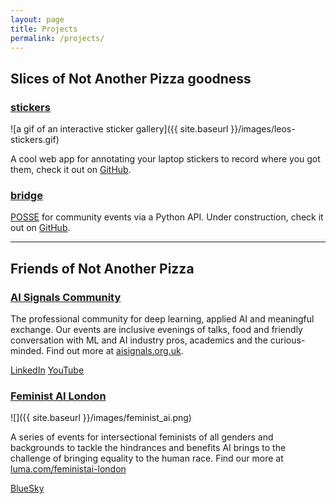 ```yaml
---
layout: page
title: Projects
permalink: /projects/
---
```



## Slices of Not Another Pizza goodness

### [stickers](https://github.com/notanotherpizza/stickers)

![a gif of an interactive sticker gallery]({{ site.baseurl }}/images/leos-stickers.gif)

A cool web app for annotating your laptop stickers to record where you got them, check it out on [GitHub](https://github.com/notanotherpizza/stickers).

### [bridge](https://github.com/notanotherpizza/bridge)

[POSSE](https://indieweb.org/POSSE) for community events via a Python API. Under construction, check it out on [GitHub](https://github.com/notanotherpizza/bridge).

***

## Friends of Not Another Pizza

### [AI Signals Community](https:/aisignals.org.uk)

The professional community for deep learning, applied AI and meaningful exchange. Our events are inclusive evenings of talks, food and friendly conversation with ML and AI industry pros, academics and the curious-minded. Find out more at [aisignals.org.uk](https:/aisignals.org.uk).

[LinkedIn](https://www.linkedin.com/company/ai-signals-community)
[YouTube](https://www.youtube.com/@ai-signals-community)

### [Feminist AI London](https://luma.com/feministai-london?k=c)

![]({{ site.baseurl }}/images/feminist_ai.png)

A series of events for intersectional feminists of all genders and backgrounds to tackle the hindrances and benefits AI brings to the challenge of bringing equality to the human race. Find our more at [luma.com/feministai-london](https://luma.com/feministai-london?k=c)

[BlueSky](https://bsky.app/profile/feministai-ldn.bsky.social)